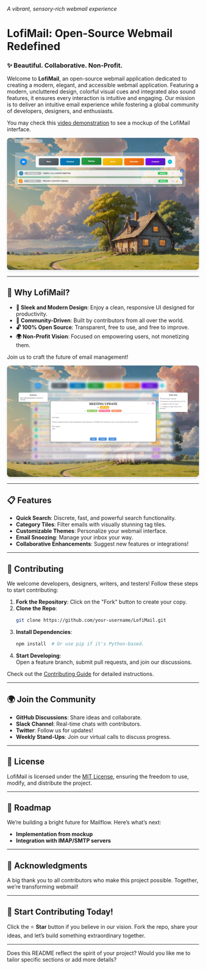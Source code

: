 *A vibrant, sensory-rich webmail experience*

# **LofiMail: Open-Source Webmail Redefined**

### ✨ **Beautiful. Collaborative. Non-Profit.**

Welcome to **LofiMail**, an open-source webmail application dedicated to creating a modern, elegant, and accessible webmail application. 
Featuring a modern, uncluttered design, colorful visual cues and integrated also sound features, it ensures every interaction is intuitive and engaging.
Our mission is to deliver an intuitive email experience while fostering a global community of developers, designers, and enthusiasts.

You may check this [video demonstration](https://youtu.be/9gQCQIe9RUc)  to see a mockup of the LofiMail interface.


<p align="center">
  

  <img src="screenshots/WebMailSelection.jpg" alt="Selection of mails" style="max-width: 100%; height: auto; border-radius: 8px; box-shadow: 0px 4px 6px rgba(0, 0, 0, 0.1);">
</p>

---

## 🌟 **Why LofiMail?**

- **🚀 Sleek and Modern Design**: Enjoy a clean, responsive UI designed for productivity.  
- **🤝 Community-Driven**: Built by contributors from all over the world.  
- **🔓 100% Open Source**: Transparent, free to use, and free to improve.  
- **🌍 Non-Profit Vision**: Focused on empowering users, not monetizing them.  

Join us to craft the future of email management!



<p align="center">
  <img src="screenshots/ScreenCapture_Message.jpg" alt="A single mail" style="max-width: 100%; height: auto; border-radius: 8px; box-shadow: 0px 4px 6px rgba(0, 0, 0, 0.1);">
</p>

---

## 📋 **Features**

- **Quick Search**: Discrete, fast, and powerful search functionality.  
- **Category Tiles**: Filter emails with visually stunning tag tiles. 
- **Customizable Themes**: Personalize your webmail interface.   
- **Email Snoozing**: Manage your inbox your way.  
- **Collaborative Enhancements**: Suggest new features or integrations!

---

## 🤝 **Contributing**

We welcome developers, designers, writers, and testers! Follow these steps to start contributing:

1. **Fork the Repository**: Click on the "Fork" button to create your copy.  
2. **Clone the Repo**:  
   ```bash
   git clone https://github.com/your-username/LofiMail.git
   ```
3. **Install Dependencies**:  
   ```bash
   npm install  # Or use pip if it's Python-based.
   ```
4. **Start Developing**:  
   Open a feature branch, submit pull requests, and join our discussions.

Check out the [Contributing Guide](CONTRIBUTING.md) for detailed instructions.

---

## 🌍 **Join the Community**

- **GitHub Discussions**: Share ideas and collaborate.  
- **Slack Channel**: Real-time chats with contributors.  
- **Twitter**: Follow us for updates!  
- **Weekly Stand-Ups**: Join our virtual calls to discuss progress.

---

## 📜 **License**

LofiMail is licensed under the [MIT License](LICENSE), ensuring the freedom to use, modify, and distribute the project.

---

## 🎯 **Roadmap**

We’re building a bright future for Mailflow. Here’s what’s next:

- **Implementation from  mockup**  
- **Integration with IMAP/SMTP servers**  

---

## 🙌 **Acknowledgments**

A big thank you to all contributors who make this project possible. Together, we’re transforming webmail!

---

## 🌟 **Start Contributing Today!**

Click the ⭐ **Star** button if you believe in our vision. Fork the repo, share your ideas, and let’s build something extraordinary together.

---

Does this README reflect the spirit of your project? Would you like me to tailor specific sections or add more details?
